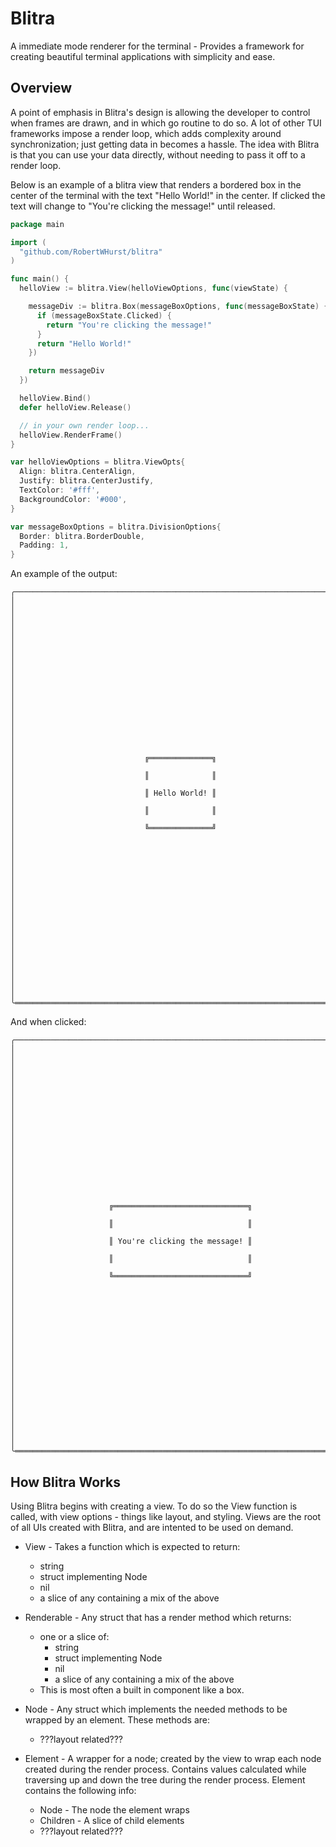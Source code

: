 # Blitra

A immediate mode renderer for the terminal - Provides a framework for creating
beautiful terminal applications with simplicity and ease.

## Overview

A point of emphasis in Blitra's design is allowing the developer to control when
frames are drawn, and in which go routine to do so. A lot of other TUI
frameworks impose a render loop, which adds complexity around synchronization;
just getting data in becomes a hassle. The idea with Blitra is that you can use
your data directly, without needing to pass it off to a render loop.

Below is an example of a blitra view that renders a bordered box in the center
of the terminal with the text "Hello World!" in the center. If clicked the text
will change to "You're clicking the message!" until released.

```go
package main

import (
  "github.com/RobertWHurst/blitra"
)

func main() {
  helloView := blitra.View(helloViewOptions, func(viewState) {

    messageDiv := blitra.Box(messageBoxOptions, func(messageBoxState) {
      if (messageBoxState.Clicked) {
        return "You're clicking the message!"
      }
      return "Hello World!"
    })

    return messageDiv
  })

  helloView.Bind()
  defer helloView.Release()

  // in your own render loop...
  helloView.RenderFrame()
}

var helloViewOptions = blitra.ViewOpts{
  Align: blitra.CenterAlign,
  Justify: blitra.CenterJustify,
  TextColor: '#fff',
  BackgroundColor: '#000',
}

var messageBoxOptions = blitra.DivisionOptions{
  Border: blitra.BorderDouble,
  Padding: 1,
}

```

An example of the output:

```
╭──────────────────────────────────────────────────────────────────────────────╮
│                                                                              │
│                                                                              │
│                                                                              │
│                                                                              │
│                                                                              │
│                                                                              │
│                                                                              │
│                                                                              │
│                                                                              │
│                             ╔══════════════╗                                 │
│                             ║              ║                                 │
│                             ║ Hello World! ║                                 │
│                             ║              ║                                 │
│                             ╚══════════════╝                                 │
│                                                                              │
│                                                                              │
│                                                                              │
│                                                                              │
│                                                                              │
│                                                                              │
│                                                                              │
│                                                                              │
│                                                                              │
╰══════════════════════════════════════════════════════════════════════════════╯
```

And when clicked:

```
╭──────────────────────────────────────────────────────────────────────────────╮
│                                                                              │
│                                                                              │
│                                                                              │
│                                                                              │
│                                                                              │
│                                                                              │
│                                                                              │
│                                                                              │
│                                                                              │
│                     ╔══════════════════════════════╗                         │
│                     ║                              ║                         │
│                     ║ You're clicking the message! ║                         │
│                     ║                              ║                         │
│                     ╚══════════════════════════════╝                         │
│                                                                              │
│                                                                              │
│                                                                              │
│                                                                              │
│                                                                              │
│                                                                              │
│                                                                              │
│                                                                              │
│                                                                              │
╰══════════════════════════════════════════════════════════════════════════════╯
```

## How Blitra Works

Using Blitra begins with creating a view. To do so the View function is called,
with view options - things like layout, and styling. Views are the root of all
UIs created with Blitra, and are intented to be used on demand.

- View - Takes a function which is expected to return:
  - string
  - struct implementing Node
  - nil
  - a slice of any containing a mix of the above

- Renderable - Any struct that has a render method which returns:
  - one or a slice of:
    - string
    - struct implementing Node
    - nil
    - a slice of any containing a mix of the above
  - This is most often a built in component like a box.

- Node - Any struct which implements the needed methods to be wrapped by an
  element. These methods are:
  - ???layout related???

- Element - A wrapper for a node; created by the view to wrap each node created
  during the render process. Contains values calculated while traversing up and
  down the tree during the render process. Element contains the following info:
  - Node - The node the element wraps
  - Children - A slice of child elements
  - ???layout related???
